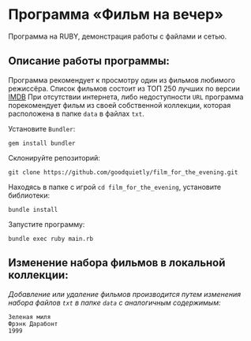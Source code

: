 
# Программа «Фильм на вечер»

Программа на RUBY, демонстрация работы с файлами и сетью.

## Описание работы программы:

Программа рекомендует к просмотру один из фильмов любимого режиссёра. Список фильмов состоит из ТОП 250 лучших по версии [IMDB](https://ru.wikipedia.org/wiki/250_лучших_фильмов_по_версии_IMDb)
При отсутствии интернета, либо недоступности `URL` программа порекомендует фильм из своей собственной коллекции, которая расположена в папке `data` в файлах `txt`.

Установите `Bundler`:

```
gem install bundler
```

Склонируйте репозиторий:

```
git clone https://github.com/goodquietly/film_for_the_evening.git
````

Находясь в папке с игрой `cd film_for_the_evening`, установите библиотеки:

```
bundle install
```

Запустите программу:

```
bundle exec ruby main.rb
```


## Изменение набора фильмов в локальной коллекции:

*Добавление или удаление фильмов производится путем изменения набора файлов `txt` в папке `data` с аналогичным содержимым:*

```
Зеленая миля
Фрэнк Дарабонт
1999
```


